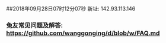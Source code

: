 ##2018年09月28日07时12分07秒 新址: 142.93.113.146
### 兔友常见问题及解答: https://github.com/wanggonging/d/blob/w/FAQ.md
